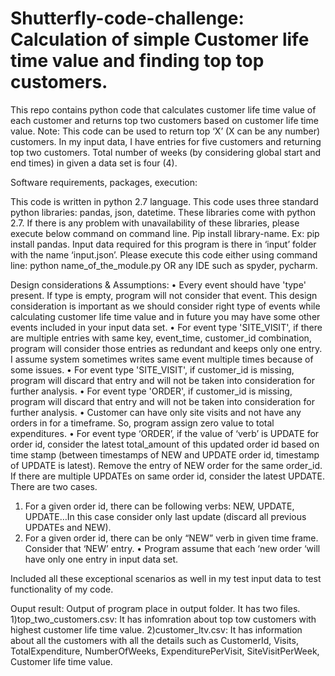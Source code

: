 # Shutterfly-code-challenge: Calculation of simple Customer life time value and finding top top customers.

This repo contains python code that calculates customer life time value of each customer and returns top two customers based on customer life time value.
Note: This code can be used to return top ‘X’ (X can be any number) customers. In my input data, I have entries for five customers and returning top two customers. 
Total number of weeks (by considering global start and end times) in given a data set is four (4).

Software requirements, packages, execution:

This code is written in python 2.7 language. This code uses three standard python libraries: pandas, json, datetime. These libraries come with python 2.7. If there is any problem with unavailability of these libraries, please execute below command on command line.  Pip install library-name. Ex: pip install pandas.
Input data required for this program is there in ‘input’ folder with the name ‘input.json’.
Please execute this code either using command line: python name_of_the_module.py OR any IDE such as spyder, pycharm.

Design considerations & Assumptions:
•	Every event should have 'type' present. If type is empty, program will not consider that event. This design consideration is important as we should consider right type of events while calculating customer life time value and in future you may have some other events included in your input data set.
•	For event type 'SITE_VISIT', if there are multiple entries with same key, event_time, customer_id combination, program will consider those entries as redundant and keeps only one entry. I assume system sometimes writes same event multiple times because of some issues.
•	For event type 'SITE_VISIT', if customer_id is missing, program will discard that entry and will not be taken into consideration for further analysis.
•	For event type 'ORDER', if customer_id is missing, program will discard that entry and will not be taken into consideration for further analysis.
•	Customer can have only site visits and not have any orders in for a timeframe. So, program assign zero value to total expenditures.
•	For event type ‘ORDER’, if the value of ‘verb’ is UPDATE for order id, consider the latest total_amount of this updated order id based on time stamp (between timestamps of NEW and UPDATE order id, timestamp of UPDATE is latest). Remove the entry of NEW order for the same order_id. If there are multiple UPDATEs on same order id, consider the latest UPDATE.
There are two cases.
1)	For a given order id, there can be following verbs: NEW, UPDATE, UPDATE…In this case consider only last update (discard all previous UPDATEs and NEW).
2)	For a given order id, there can be only “NEW” verb in given time frame. Consider that ‘NEW’ entry.
•	Program assume that each ‘new order ‘will have only one entry in input data set.

Included all these exceptional scenarios as well in my test input data to test functionality of my code. 

Ouput result:
Output of program place in output folder. It has two files.
1)top_two_customers.csv: It has infomration about top tow customers with highest customer life time value.
2)customer_ltv.csv: It has information about all the customers with all the details such as CustomerId, Visits, TotalExpenditure, NumberOfWeeks, ExpenditurePerVisit, SiteVisitPerWeek, Customer life time value.

